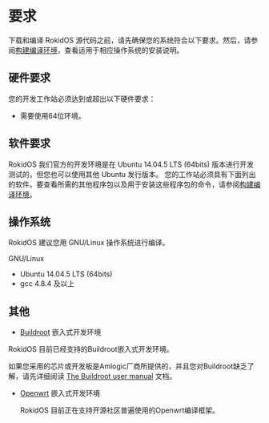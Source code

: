 # 要求

下载和编译 RokidOS 源代码之前，请先确保您的系统符合以下要求。然后，请参阅[构建编译环境](build_env.md)，查看适用于相应操作系统的安装说明。

## 硬件要求
您的开发工作站必须达到或超出以下硬件要求：

* 需要使用64位环境。

## 软件要求

RokidOS 我们官方的开发环境是在 Ubuntu 14.04.5 LTS (64bits) 版本进行开发测试的，但您也可以使用其他 Ubuntu 发行版本。
您的工作站必须具有下面列出的软件。要查看所需的其他程序包以及用于安装这些程序包的命令，请参阅[构建编译环境](build_env.md)。

## 操作系统

RokidOS 建议您用 GNU/Linux 操作系统进行编译。

GNU/Linux
* Ubuntu 14.04.5 LTS (64bits)
* gcc 4.8.4 及以上

## 其他

* [Buildroot](https://buildroot.org/) 嵌入式开发环境

 RokidOS 目前已经支持的Buildroot嵌入式开发环境。

 如果您采用的芯片或开发板是Amlogic厂商所提供的，并且您对Buildroot缺乏了解，请先详细阅读 [The Buildroot user manual](https://buildroot.org/downloads/manual/manual.html) 文档。

* [Openwrt](https://openwrt.org/) 嵌入式开发环境

  RokidOS 目前正在支持开源社区普遍使用的Openwrt编译框架。


